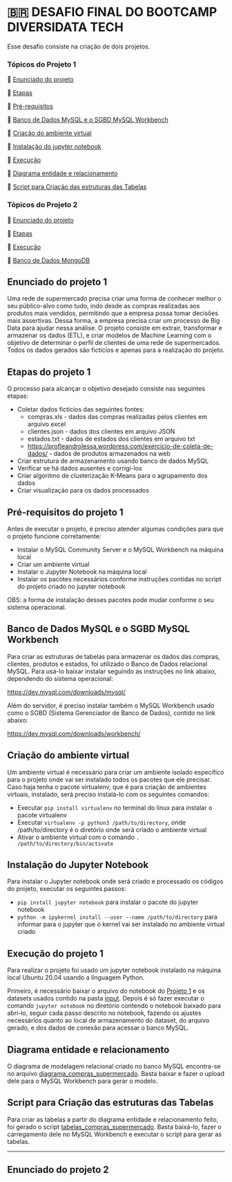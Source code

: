 # 🇧🇷 DESAFIO FINAL DO BOOTCAMP DIVERSIDATA TECH

Esse desafio consiste na criação de dois projetos.

### Tópicos do Projeto 1

:small_blue_diamond: [Enunciado do projeto](#enunciado-do-projeto-1)

:small_blue_diamond: [Etapas](#etapas-do-projeto-1)

:small_blue_diamond: [Pré-requisitos](#pré-requisitos-do-projeto-1)

:small_blue_diamond: [Banco de Dados MySQL e o SGBD MySQL Workbench](#banco-de-dados-mysql-e-o-sgbd-mysql-workbench)

:small_blue_diamond: [Criação do ambiente virtual](#criação-do-ambiente-virtual)

:small_blue_diamond: [Instalação do jupyter notebook](#instalação-do-jupyter-notebook)

:small_blue_diamond: [Execução](#execução-do-projeto-1)

:small_blue_diamond: [Diagrama entidade e relacionamento](#diagrama-entidade-e-relacionamento)

:small_blue_diamond: [Script para Criação das estruturas das Tabelas](#script-para-criação-das-estruturas-das-tabelas)





### Tópicos do Projeto 2

:small_blue_diamond: [Enunciado do projeto](#enunciado-do-projeto-2)

:small_blue_diamond: [Etapas](#etapas-do-projeto-2)

:small_blue_diamond: [Execução](#execução-do-projeto-2)

:small_blue_diamond: [Banco de Dados MongoDB](#banco-de-dados-mongodb)











## Enunciado do projeto 1
Uma rede de supermercado precisa criar uma forma de conhecer melhor o seu público-alvo como tudo, indo desde as compras realizadas aos produtos mais vendidos, permitindo que a empresa possa tomar decisões mais assertivas. Dessa forma, a empresa precisa criar um processo de Big Data para ajudar nessa análise. O projeto consiste em extrair, transformar e armazenar os dados (ETL), e criar modelos de Machine Learning com o objetivo de determinar o perfil de clientes de uma rede de supermercados. Todos os dados gerados são fictícios e apenas para a realização do projeto.


## Etapas do projeto 1

O processo para alcançar o objetivo desejado consiste nas seguintes etapas:
* Coletar dados fictícios das seguintes fontes: 
  * compras.xls - dados das compras realizadas pelos clientes em arquivo excel
  * clientes.json - dados dos clientes em arquivo JSON
  * estados.txt - dados de estados dos clientes em arquivo txt
  * https://profleandrolessa.wordpress.com/exercicio-de-coleta-de-dados/ - dados de produtos armazenados na web
* Criar estrutura de armazenamento usando banco de dados MySQL
* Verificar se há dados ausentes e corrigí-los
* Criar algoritmo de clusterização K-Means para o agrupamento dos dados
* Criar visualização para os dados processados

## Pré-requisitos do projeto 1
Antes de executar o projeto, é preciso atender algumas condições para que o projeto funcione corretamente:
* Instalar o MySQL Community Server e o MySQL Workbench na máquina local
* Criar um ambiente virtual
* Instalar o Jupyter Notebook na máquina local
* Instalar os pacotes necessários conforme instruções contidas no script do projeto criado no jupyter notebook

OBS: a forma de instalação desses pacotes pode mudar conforme o seu sistema operacional.

## Banco de Dados MySQL e o SGBD MySQL Workbench
Para criar as estruturas de tabelas para armazenar os dados das compras, clientes, produtos e estados, foi utilizado o Banco de Dados relacional MySQL. Para usá-lo baixar instalar seguindo as instruções no link abaixo, dependendo do sistema operacional:
  
https://dev.mysql.com/downloads/mysql/
  
Além do servidor, é preciso instalar também o MySQL Workbench usado como o SGBD (Sistema Gerenciador de Banco de Dados), contido no link abaixo:
  
https://dev.mysql.com/downloads/workbench/

## Criação do ambiente virtual
Um ambiente virtual é necessário para criar um ambiente isolado específico para o projeto onde vai ser instalado todos os pacotes que ele precisar. Caso haja tenha o pacote virtualenv, que é para criação de ambientes virtuais, instalado, será preciso instalá-lo com os seguintes comandos:

* Executar `pip install virtualenv` no terminal do linux para instalar o pacote virtualenv
* Executar `virtualenv -p python3 /path/to/directory`, onde /path/to/directory é o diretório onde será criado o ambiente virtual 
* Ativar o ambiente virtual com o comando `. /path/to/directory/bin/activate`

## Instalação do Jupyter Notebook
Para instalar o Jupyter notebook onde será criado e processado os códigos do projeto, executar os seguintes passos:
* `pip install jupyter notebook` para instalar o pacote do jupyter notebook
* `python -m ipykernel install --user --name /path/to/directory` para informar para o jupyter que o kernel vai ser instalado no ambiente virtual criado

## Execução do projeto 1
Para realizar o projeto foi usado um jupyter notebook instalado na máquina local Ubuntu 20.04 usando a linguagem Python.
 
Primeiro, é necessário baixar o arquivo do notebook do [Projeto 1](https://github.com/Priscaruso/DesafioFinal_XP/blob/main/DesafioFinal_projeto_1.ipynb) e os datasets usados contido na pasta [input](https://github.com/Priscaruso/DesafioFinal_XP/tree/main/input). Depois é só fazer executar o comando `jupyter notebook` no diretório contendo o notebook baixado para abrí-lo, seguir cada passo descrito no notebook, fazendo os ajustes necessários quanto ao local de armazenamento do dataset, do arquivo gerado, e dos dados de conexão para acessar o banco MySQL.

## Diagrama entidade e relacionamento
O diagrama de modelagem relacional criado no banco MySQL encontra-se no arquivo [diagrama_compras_supermercado](https://github.com/Priscaruso/DesafioFinal_XP/blob/main/diagrama_compras_supermercado.mwb). Basta baixar e fazer o upload dele para o MySQL Workbench para gerar o modelo.

## Script para Criação das estruturas das Tabelas
Para criar as tabelas a partir do diagrama entidade e relacionamento feito, foi gerado o script [tabelas_compras_supermercado](https://github.com/Priscaruso/DesafioFinal_XP/blob/main/tabelas_compras_supermercado.sql). Basta baixá-lo, fazer o carregamento dele no MySQL Workbench e executar o script para gerar as tabelas.

-----------------------------------------------------------------------------------------

## Enunciado do projeto 2
